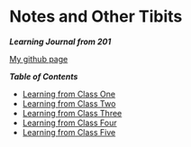 # Notes and Other Tibits 
***Learning Journal from 201*** 

[My github page](https://github.com/kaylalh)


***Table of Contents***
- [Learning from Class One](/class1.md)
- [Learning from Class Two](/class2.md)
- [Learning from Class Three](/class3.md)
- [Learning from Class Four](/class4.md)
- [Learning from Class Five](/class5.md)
